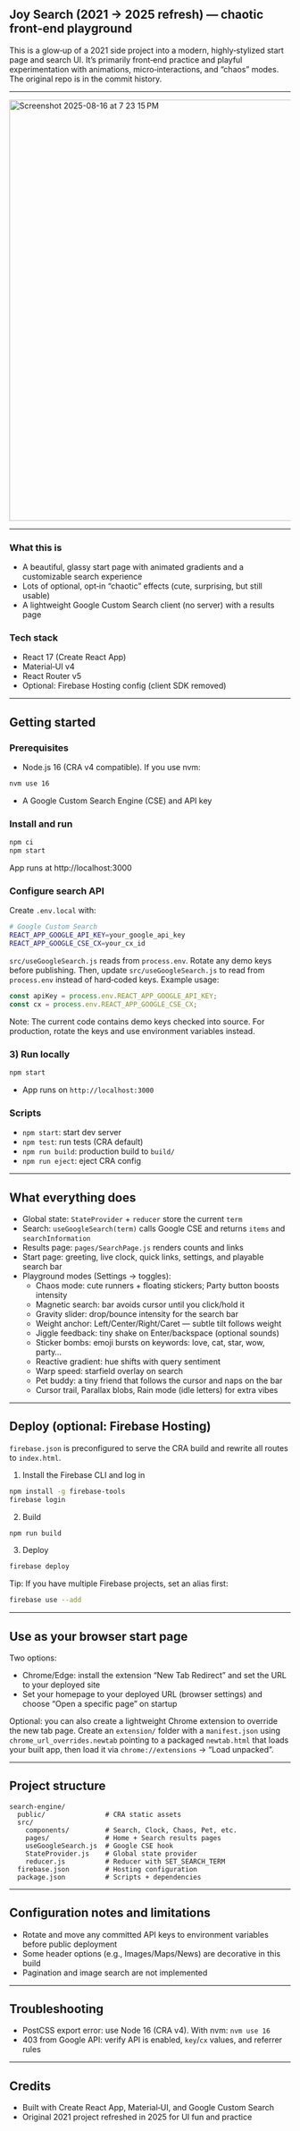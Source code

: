 ## Joy Search (2021 → 2025 refresh) — chaotic front‑end playground

This is a glow‑up of a 2021 side project into a modern, highly‑stylized start page and search UI. It’s primarily front‑end practice and playful experimentation with animations, micro‑interactions, and “chaos” modes. The original repo is in the commit history.

---

<img width="1470" height="753" alt="Screenshot 2025-08-16 at 7 23 15 PM" src="https://github.com/user-attachments/assets/b849729e-ee84-446b-9c6b-5049a862a808" />

---

### What this is
- A beautiful, glassy start page with animated gradients and a customizable search experience
- Lots of optional, opt‑in “chaotic” effects (cute, surprising, but still usable)
- A lightweight Google Custom Search client (no server) with a results page

### Tech stack
- React 17 (Create React App)
- Material‑UI v4
- React Router v5
- Optional: Firebase Hosting config (client SDK removed)

---

## Getting started

### Prerequisites
- Node.js 16 (CRA v4 compatible). If you use nvm:
```bash
nvm use 16
```
- A Google Custom Search Engine (CSE) and API key

### Install and run
```bash
npm ci
npm start
```
App runs at http://localhost:3000

### Configure search API
Create `.env.local` with:
```bash
# Google Custom Search
REACT_APP_GOOGLE_API_KEY=your_google_api_key
REACT_APP_GOOGLE_CSE_CX=your_cx_id
```
`src/useGoogleSearch.js` reads from `process.env`. Rotate any demo keys before publishing.
Then, update `src/useGoogleSearch.js` to read from `process.env` instead of hard‑coded keys. Example usage:
```js
const apiKey = process.env.REACT_APP_GOOGLE_API_KEY;
const cx = process.env.REACT_APP_GOOGLE_CSE_CX;
```

Note: The current code contains demo keys checked into source. For production, rotate the keys and use environment variables instead.

### 3) Run locally
```bash
npm start
```
- App runs on `http://localhost:3000`

### Scripts
- `npm start`: start dev server
- `npm test`: run tests (CRA default)
- `npm run build`: production build to `build/`
- `npm run eject`: eject CRA config

---

## What everything does
- Global state: `StateProvider` + `reducer` store the current `term`
- Search: `useGoogleSearch(term)` calls Google CSE and returns `items` and `searchInformation`
- Results page: `pages/SearchPage.js` renders counts and links
- Start page: greeting, live clock, quick links, settings, and playable search bar
- Playground modes (Settings → toggles):
  - Chaos mode: cute runners + floating stickers; Party button boosts intensity
  - Magnetic search: bar avoids cursor until you click/hold it
  - Gravity slider: drop/bounce intensity for the search bar
  - Weight anchor: Left/Center/Right/Caret — subtle tilt follows weight
  - Jiggle feedback: tiny shake on Enter/backspace (optional sounds)
  - Sticker bombs: emoji bursts on keywords: love, cat, star, wow, party…
  - Reactive gradient: hue shifts with query sentiment
  - Warp speed: starfield overlay on search
  - Pet buddy: a tiny friend that follows the cursor and naps on the bar
  - Cursor trail, Parallax blobs, Rain mode (idle letters) for extra vibes


---

## Deploy (optional: Firebase Hosting)
`firebase.json` is preconfigured to serve the CRA build and rewrite all routes to `index.html`.

1. Install the Firebase CLI and log in
```bash
npm install -g firebase-tools
firebase login
```
2. Build
```bash
npm run build
```
3. Deploy
```bash
firebase deploy
```

Tip: If you have multiple Firebase projects, set an alias first:
```bash
firebase use --add
```

---

## Use as your browser start page
Two options:

- Chrome/Edge: install the extension “New Tab Redirect” and set the URL to your deployed site
- Set your homepage to your deployed URL (browser settings) and choose “Open a specific page” on startup

Optional: you can also create a lightweight Chrome extension to override the new tab page. Create an `extension/` folder with a `manifest.json` using `chrome_url_overrides.newtab` pointing to a packaged `newtab.html` that loads your built app, then load it via `chrome://extensions` → “Load unpacked”.

---

## Project structure
```text
search-engine/
  public/               # CRA static assets
  src/
    components/         # Search, Clock, Chaos, Pet, etc.
    pages/              # Home + Search results pages
    useGoogleSearch.js  # Google CSE hook
    StateProvider.js    # Global state provider
    reducer.js          # Reducer with SET_SEARCH_TERM
  firebase.json         # Hosting configuration
  package.json          # Scripts + dependencies
```

---

## Configuration notes and limitations
- Rotate and move any committed API keys to environment variables before public deployment
- Some header options (e.g., Images/Maps/News) are decorative in this build
- Pagination and image search are not implemented

---

## Troubleshooting
- PostCSS export error: use Node 16 (CRA v4). With nvm: `nvm use 16`
- 403 from Google API: verify API is enabled, `key`/`cx` values, and referrer rules

---

## Credits
- Built with Create React App, Material‑UI, and Google Custom Search
- Original 2021 project refreshed in 2025 for UI fun and practice

